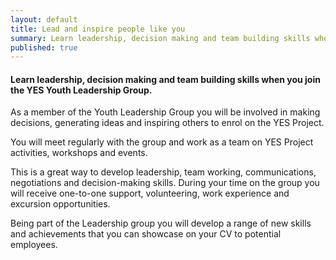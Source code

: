 ```yaml
---
layout: default
title: Lead and inspire people like you 
summary: Learn leadership, decision making and team building skills when you join the YES Youth Leadership Group.
published: true
---
```


#### Learn leadership, decision making and team building skills when you join the YES Youth Leadership Group.

As a member of the Youth Leadership Group you will be involved in making decisions, generating ideas and inspiring others to enrol on the YES Project.

You will meet regularly with the group and work as a team on YES Project activities, workshops and events.

This is a great way to develop leadership, team working, communications, negotiations and decision-making skills.
During your time on the group you will receive one-to-one support, volunteering, work experience and excursion opportunities. 

Being part of the Leadership group you will develop a range of new skills and achievements that you can showcase on your CV to potential employees.